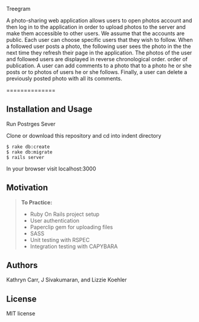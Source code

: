 Treegram

A photo-sharing web application allows users to open photos account and then log in to the application in order to upload
photos to the server and make them accessible to other users. We assume that the accounts are public. Each user can choose specific users that they wish to follow. When a followed user posts a photo, the following user sees the photo in the the next time they refresh their page in the application. The photos of the user and followed users are displayed in reverse chronological order. order of publication. A user can add comments to a photo that
to a photo he or she posts or to photos of users he or she follows. Finally, a user can delete a previously posted photo with all its comments.

==============

Installation and Usage
------------
Run Postrges Sever

Clone or download this repository and cd into indent directory

```
$ rake db:create
$ rake db:migrate
$ rails server
```

In your browser visit localhost:3000

Motivation
--------
> **To Practice:**
>- Ruby On Rails project setup
>- User authentication
>- Paperclip gem for uploading files
>- SASS 
>- Unit testing with RSPEC
>- Integration testing with CAPYBARA

Authors
------

Kathryn Carr, J Sivakumaran, and Lizzie Koehler

License
-------

MIT license
